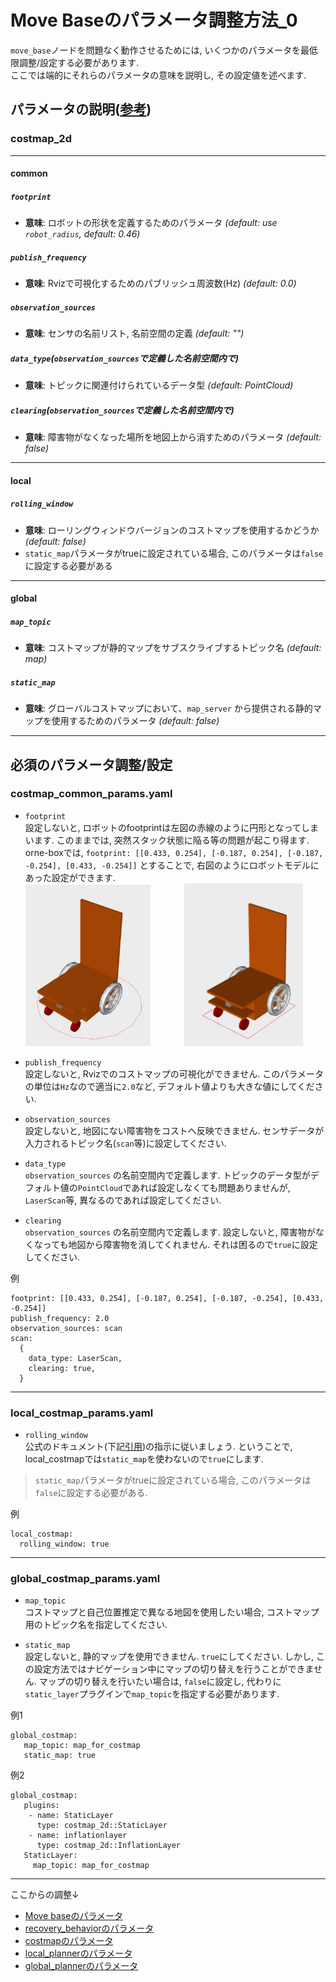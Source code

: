 # Move Baseのパラメータ調整方法_0
`move_base`ノードを問題なく動作させるためには, いくつかのパラメータを最低限調整/設定する必要があります.  
ここでは端的にそれらのパラメータの意味を説明し, その設定値を述べます. 

## パラメータの説明([参考](http://wiki.ros.org/costmap_2d))
### costmap_2d
---
#### common
##### `footprint`
- **意味**: ロボットの形状を定義するためのパラメータ *(default: use `robot_radius`, default: 0.46)*
##### `publish_frequency`
- **意味**: Rvizで可視化するためのパブリッシュ周波数(Hz) *(default: 0.0)*
##### `observation_sources`
- **意味**: センサの名前リスト, 名前空間の定義 *(default: "")*
##### `data_type`(`observation_sources`で定義した名前空間内で)
- **意味**: トピックに関連付けられているデータ型 *(default: PointCloud)*
##### `clearing`(`observation_sources`で定義した名前空間内で)
- **意味**: 障害物がなくなった場所を地図上から消すためのパラメータ *(default: false)*
---
#### local
##### `rolling_window`
- **意味**: ローリングウィンドウバージョンのコストマップを使用するかどうか *(default: false)*
- `static_map`パラメータがtrueに設定されている場合, このパラメータは`false`に設定する必要がある
---
#### global
##### `map_topic`
- **意味**: コストマップが静的マップをサブスクライブするトピック名 *(default: map)*
##### `static_map`
- **意味**: グローバルコストマップにおいて、`map_server` から提供される静的マップを使用するためのパラメータ *(default: false)*
---
## 必須のパラメータ調整/設定
### costmap_common_params.yaml
- `footprint`  
設定しないと, ロボットのfootprintは左図の赤線のように円形となってしまいます. このままでは, 突然スタック状態に陥る等の問題が起こり得ます. orne-boxでは, `footprint: [[0.433, 0.254], [-0.187, 0.254], [-0.187, -0.254], [0.433, -0.254]]` とすることで, 右図のようにロボットモデルにあった設定ができます.   
<img src="images/default_foopri.png" width="200" style="margin-right: 50px;">        <img src="images/box1_foopri2.png" width="190">   


- `publish_frequency`  
設定しないと, Rvizでのコストマップの可視化ができません. このパラメータの単位は`Hz`なので適当に`2.0`など, デフォルト値よりも大きな値にしてください. 

- `observation_sources`  
設定しないと, 地図にない障害物をコストへ反映できません. センサデータが入力されるトピック名(`scan`等)に設定してください.  
- `data_type`  
`observation_sources` の名前空間内で定義します. トピックのデータ型がデフォルト値の`PointCloud`であれば設定しなくても問題ありませんが, `LaserScan`等, 異なるのであれば設定してください.  
- `clearing`  
`observation_sources` の名前空間内で定義します. 設定しないと, 障害物がなくなっても地図から障害物を消してくれません. それは困るので`true`に設定してください.  

例
```
footprint: [[0.433, 0.254], [-0.187, 0.254], [-0.187, -0.254], [0.433, -0.254]]
publish_frequency: 2.0
observation_sources: scan
scan: 
  {
    data_type: LaserScan,     
    clearing: true,   
  }

```
---
### local_costmap_params.yaml
- `rolling_window`  
公式のドキュメント(下記[引用](https://robo-marc.github.io/navigation_documents/costmap_2d.html#costmap2d-static-map-layer))の指示に従いましょう. ということで, local_costmapでは`static_map`を使わないので`true`にします.  
> `static_map`パラメータがtrueに設定されている場合, このパラメータは`false`に設定する必要がある.  

例
```
local_costmap:       
  rolling_window: true   
```
---

### global_costmap_params.yaml
- `map_topic`  
コストマップと自己位置推定で異なる地図を使用したい場合, コストマップ用のトピック名を指定してください. 

- `static_map`  
設定しないと, 静的マップを使用できません. `true`にしてください. しかし, この設定方法ではナビゲーション中にマップの切り替えを行うことができません. マップの切り替えを行いたい場合は, `false`に設定し, 代わりに`static_layer`プラグインで`map_topic`を指定する必要があります.  

例1
```
global_costmap:
   map_topic: map_for_costmap 
   static_map: true 
```  


例2  
```
global_costmap:
   plugins:
    - name: StaticLayer
      type: costmap_2d::StaticLayer
    - name: inflationlayer
      type: costmap_2d::InflationLayer
   StaticLayer: 
     map_topic: map_for_costmap
```
---
ここからの調整↓
- [Move baseのパラメータ](move_base_1.md)
- [recovery_behaviorのパラメータ](recovery_behavior.md)
- [costmapのパラメータ](costmap.md)
- [local_plannerのパラメータ](local_planner.md)
- [global_plannerのパラメータ](global_planner.md)